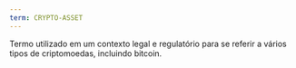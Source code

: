 ```yaml
---
term: CRYPTO-ASSET
---
```


Termo utilizado em um contexto legal e regulatório para se referir a vários tipos de criptomoedas, incluindo bitcoin.